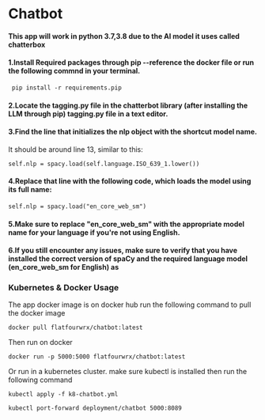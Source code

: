 # Chatbot
#### This app will work in python 3.7,3.8 due to the AI model it uses called chatterbox
 #### 1.Install Required packages through pip  --reference the docker file or run the following commnd in your terminal.
``` pip install -r requirements.pip```

#### 2.Locate the tagging.py file in the chatterbot library (after installing the LLM through pip) tagging.py file in a text editor.

#### 3.Find the line that initializes the nlp object with the shortcut model name.

It should be around line 13, similar to this:

```self.nlp = spacy.load(self.language.ISO_639_1.lower())```

#### 4.Replace that line with the following code, which loads the model using its full name:

```self.nlp = spacy.load("en_core_web_sm")```
#### 5.Make sure to replace "en_core_web_sm" with the appropriate model name for your language if you're not using English.
#### 6.If you still encounter any issues, make sure to verify that you have installed the correct version of spaCy and the required language model (en_core_web_sm for English) as

### Kubernetes & Docker Usage
The app docker image is on docker hub run the following command to pull the docker image

```docker pull flatfourwrx/chatbot:latest```

Then run on docker

```docker run -p 5000:5000 flatfourwrx/chatbot:latest```

Or run in a kubernetes cluster. make sure kubectl is installed then run the following command

```kubectl apply -f k8-chatbot.yml```

```kubectl port-forward deployment/chatbot 5000:8089```
